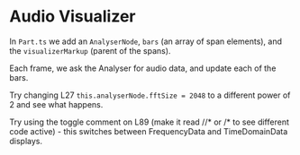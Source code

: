 # Audio Visualizer

In `Part.ts` we add an `AnalyserNode`, `bars` (an array of span elements), and the `visualizerMarkup` (parent of the spans).

Each frame, we ask the Analyser for audio data, and update each of the bars.

Try changing L27 `this.analyserNode.fftSize = 2048` to a different power of 2 and see what happens.

Try using the toggle comment on L89 (make it read //* or /* to see different code active) - this switches between FrequencyData and TimeDomainData displays.
